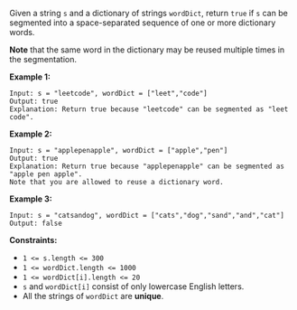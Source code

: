 Given a string `s` and a dictionary of strings `wordDict`, return `true` if `s` can be segmented into a space-separated sequence of one or more dictionary words.

**Note** that the same word in the dictionary may be reused multiple times in the segmentation.

**Example 1:**
```
Input: s = "leetcode", wordDict = ["leet","code"]
Output: true
Explanation: Return true because "leetcode" can be segmented as "leet code".
```
**Example 2:**
```
Input: s = "applepenapple", wordDict = ["apple","pen"]
Output: true
Explanation: Return true because "applepenapple" can be segmented as "apple pen apple".
Note that you are allowed to reuse a dictionary word.
```
**Example 3:**
```
Input: s = "catsandog", wordDict = ["cats","dog","sand","and","cat"]
Output: false
```
**Constraints:**
- `1 <= s.length <= 300`
- `1 <= wordDict.length <= 1000`
- `1 <= wordDict[i].length <= 20`
- `s` and `wordDict[i]` consist of only lowercase English letters.
- All the strings of `wordDict` are **unique**.